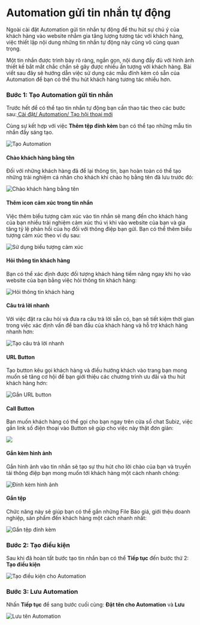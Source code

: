 # Automation gửi tin nhắn tự động

Ngoài cài đặt Automation gửi tin nhắn tự động để thu hút sự chú ý của khách hàng vào website nhằm gia tăng lượng tương tác với khách hàng, việc thiết lập nội dung những tin nhắn tự động này cũng vô cùng quan trọng. 

Một tin nhắn được trình bày rõ ràng,  ngắn gọn, nội dung đầy đủ với hình ảnh thiết kế bắt mắt chắc chắn sẽ gây được nhiều ấn tượng với khách hàng. Bài viết sau đây sẽ hướng dẫn việc sử dụng các mẫu đính kèm có sẵn của Automation để bạn có thể thu hút khách hàng tương tác nhiều hơn.

### Bước 1: Tạo Automation gửi tin nhắn

Trước hết để có thể tạo tin nhắn tự động bạn cần thao tác theo các bước sau:[ Cài đặt/ Automation/ Tạo hội thoại mới](https://app.subiz.com/settings/automations)

Cùng sự kết hợp với việc **Thêm tệp đính kèm** bạn có thể tạo những mẫu tin nhắn đầy sáng tạo.

![T&#x1EA1;o Automation](../../../.gitbook/assets/them-tep-1.png)

#### Chào khách hàng bằng tên

Đối với những khách hàng đã để lại thông tin, bạn hoàn toàn có thể tạo những trải nghiệm cá nhân cho khách khi chào họ bằng tên đã lưu trước đó:

![Ch&#xE0;o kh&#xE1;ch h&#xE0;ng b&#x1EB1;ng t&#xEA;n](../../../.gitbook/assets/chao-bang-ten-1.png)

#### Thêm icon cảm xúc trong tin nhắn

Việc thêm biểu tượng cảm xúc vào tin nhắn sẽ mang đến cho khách hàng của bạn nhiều trải nghiệm cảm xúc thú vị khi vào website của bạn và gia tăng tỷ lệ phản hồi của họ đối với thông điệp bạn gửi. Bạn có thể thêm biểu tượng cảm xúc theo ví dụ sau:

![S&#x1EED; d&#x1EE5;ng bi&#x1EC3;u t&#x1B0;&#x1EE3;ng c&#x1EA3;m x&#xFA;c](../../../.gitbook/assets/emotion-1.png)

#### **Hỏi thông tin khách hàng**

Bạn có thể xác định được đối tượng khách hàng tiềm năng ngay khi họ vào website của bạn bằng việc hỏi thông tin khách hàng:

![H&#x1ECF;i th&#xF4;ng tin kh&#xE1;ch h&#xE0;ng](../../../.gitbook/assets/sendcaptureleads.png)

#### **Câu trả lời nhanh**

Với việc đặt ra câu hỏi và đưa ra câu trả lời sẵn có, bạn sẽ tiết kiệm thời gian trong việc xác định vấn đề ban đầu của khách hàng và hỗ trợ khách hàng nhanh hơn:

![T&#x1EA1;o c&#xE2;u tr&#x1EA3; l&#x1EDD;i nhanh](../../../.gitbook/assets/quickreply.gif)

#### URL Button

Tạo button kêu gọi khách hàng và điều hướng khách vào trang bạn mong muốn sẽ tăng cơ hội để bạn giới thiệu các chương trình ưu đãi và thu hút khách hàng hơn:

![G&#x1EAF;n URL button](../../../.gitbook/assets/url-button-2.png)

#### Call Button

Bạn muốn khách hàng có thể gọi cho bạn ngay trên cửa sổ chat Subiz, việc gắn link số điện thoại vào Button sẽ gúp cho việc này thật đơn giản:

![](../../../.gitbook/assets/callbutton.png)

#### **Gắn kèm hình ảnh**

Gắn hình ảnh vào tin nhắn sẽ tạo sự thu hút cho lời chào của bạn và truyền tải thông điệp bạn mong muốn tới khách hàng một cách nhanh chóng:

![&#x110;&#xED;nh k&#xE8;m h&#xEC;nh &#x1EA3;nh](../../../.gitbook/assets/dinh-kem-anh-2%20%281%29.png)

#### Gắn tệp 

Chức năng này sẽ giúp bạn có thể gắn những File Báo giá, giới thệu doanh nghiệp, sản phẩm đến khách hàng một cách nhanh nhất:

![G&#x1EAF;n t&#x1EC7;p &#x111;&#xED;nh k&#xE8;m](../../../.gitbook/assets/gan-tep-1.png)

### Bước 2: Tạo điều kiện

Sau khi đã hoàn tất bước tạo tin nhắn bạn có thể **Tiếp tục** đến bước thứ 2: **Tạo điều kiện**

![T&#x1EA1;o &#x111;i&#x1EC1;u ki&#x1EC7;n cho Automation](../../../.gitbook/assets/dieu-kien-automation-3.png)

### Bước 3: Lưu Automation

Nhấn **Tiếp tục** để sang bước cuối cùng: **Đặt tên cho Automation** và **Lưu** 

![L&#x1B0;u t&#xEA;n Automation](../../../.gitbook/assets/2019-06-14_11-52-2.png)

